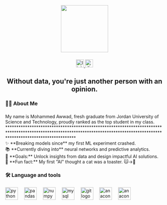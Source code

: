 <div align="center">
  <img height="150" src="https://avatars.githubusercontent.com/u/118023620?v=4"  />
</div>

###

<div align="center">
  <a href="https://www.linkedin.com/in/mohammd-awwad-b54b78263/" target="_blank">
    <img src="https://img.shields.io/static/v1?message=LinkedIn&logo=linkedin&label=&color=0077B5&logoColor=white&labelColor=&style=for-the-badge" height="25" alt="linkedin logo"  />
  </a>
  <a href="https://discordapp.com/users/410058116273537024" target="_blank">
    <img src="https://img.shields.io/static/v1?message=Discord&logo=discord&label=&color=7289DA&logoColor=white&labelColor=&style=for-the-badge" height="25" alt="discord logo"  />
  </a>
</div>

###

<h2 align="center">Without data, you're just another person with an opinion.</h2>

###

<h3 align="left">👩‍💻  About Me</h3>

###

<p align="left">My name is Mohammed Awwad, fresh graduate from   Jordan University of Science and Technology, proudly ranked as the top student in my class.<br>******************************************************************************************************************************************************************************<br>✨ **Breaking models since** my first ML experiment crashed.  <br>📚 **Currently diving into** neural networks and predictive analytics.  <br>🎯 **Goals:** Unlock insights from data and design impactful AI solutions.  <br>🎲 **Fun fact:** My first "AI" thought a cat was a toaster. 🐱→🍞</p>

###

<h3 align="left">🛠 Language and tools</h3>

###

<div align="left">
  <img src="https://skillicons.dev/icons?i=py" height="40" alt="python logo"  />
  <img width="12" />
  <img src="https://cdn.jsdelivr.net/gh/devicons/devicon/icons/pandas/pandas-original.svg" height="40" alt="pandas logo"  />
  <img width="12" />
  <img src="https://cdn.simpleicons.org/numpy/013243" height="40" alt="numpy logo"  />
  <img width="12" />
  <img src="https://cdn.simpleicons.org/mysql/4479A1" height="40" alt="mysql logo"  />
  <img width="12" />
  <img src="https://cdn.simpleicons.org/git/F05032" height="40" alt="git logo"  />
  <img width="12" />
  <img src="https://cdn.simpleicons.org/anaconda/44A833" height="40" alt="anaconda logo"  />
  <img width="12" />
  <img src="https://img.softorage.com/software-logo/tensorflow.webp" height="40" alt="anaconda logo"  />
   
  <img width="12" />
</div>

###



###



###
